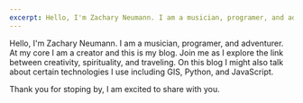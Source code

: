 ```yaml
---
excerpt: Hello, I'm Zachary Neumann. I am a musician, programer, and adventurer. At my core I am a creator and this is my blog. Join me as I explore the link between creativity, spirituality, and traveling. On this blog I will also talk about certain technologies including GIS, Python, and JavaScript.
---
```


Hello, I'm Zachary Neumann. I am a musician, programer, and adventurer. At my core I am a creator and this is my blog. Join me as I explore the link between creativity, spirituality, and traveling. On this blog I might also talk about certain technologies I use including GIS, Python, and JavaScript.

Thank you for stoping by, I am excited to share with you.
